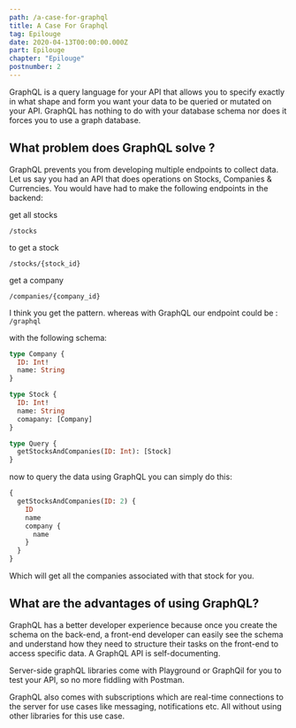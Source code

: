 ```yaml
---
path: /a-case-for-graphql
title: A Case For Graphql
tag: Epilouge
date: 2020-04-13T00:00:00.000Z
part: Epilouge
chapter: "Epilouge"
postnumber: 2
---
```


GraphQL is a query language for your API that allows you to specify exactly in what shape and form you want your data to be queried or mutated on your API. GraphQL has nothing to do with your database schema nor does it forces you to use a graph database.

## What problem does GraphQL solve ?

GraphQL prevents you from developing multiple endpoints to collect data. Let us say you had an API that does operations on Stocks, Companies & Currencies. You would have had to make the following endpoints in the backend:

get all stocks

```
/stocks
```

to get a stock

```
/stocks/{stock_id}
```

get a company

```
/companies/{company_id}
```

I think you get the pattern. whereas with GraphQL our endpoint could be : `/graphql`

with the following schema:

```graphql
type Company {
  ID: Int!
  name: String
}

type Stock {
  ID: Int!
  name: String
  comapany: [Company]
}

type Query {
  getStocksAndCompanies(ID: Int): [Stock]
}
```

now to query the data using GraphQL you can simply do this:

```graphql
{
  getStocksAndCompanies(ID: 2) {
    ID
    name
    company {
      name
    }
  }
}
```

Which will get all the companies associated with that stock for you.

## What are the advantages of using GraphQL?

GraphQL has a better developer experience because once you create the schema on the back-end, a front-end developer can easily see the schema and understand how they need to structure their tasks on the front-end to access specific data. A GraphQL API is self-documenting.

Server-side graphQL libraries come with Playground or GraphQil for you to test your API, so no more fiddling with Postman.

GraphQL also comes with subscriptions which are real-time connections to the server for use cases like messaging, notifications etc. All without using other libraries for this use case.
